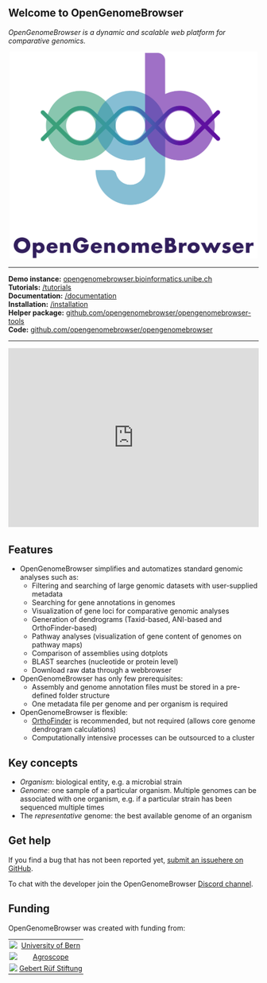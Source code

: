 <link rel="shortcut icon" type="image/svg+xml" href="/opengenomebrowser/favicon.svg">

## Welcome to OpenGenomeBrowser

_OpenGenomeBrowser is a dynamic and scalable web platform for comparative genomics._

<div align="center">
<img src="https://raw.githubusercontent.com/opengenomebrowser/opengenomebrowser/master/website/static/global/customicons/ogb-full.svg"  width="500px">
</div>

<hr>

**Demo instance:**
[opengenomebrowser.bioinformatics.unibe.ch](https://opengenomebrowser.bioinformatics.unibe.ch/) <br>
**Tutorials:**
[/tutorials](/tutorials/index.md) <br>
**Documentation:**
[/documentation](/documentation/index.md) <br>
**Installation:**
[/installation](/installation.md) <br>
**Helper package:**
[github.com/opengenomebrowser/opengenomebrowser-tools](https://github.com/opengenomebrowser/opengenomebrowser-tools) <br>
**Code:**
[github.com/opengenomebrowser/opengenomebrowser](https://github.com/opengenomebrowser/opengenomebrowser) <br>

<hr>

<iframe src="https://www.youtube.com/embed/rkWREfcwPKQ" allow="encrypted-media" allowfullscreen frameborder="0" scrolling="no" style="overflow:hidden;height:360px;width:100%" height="360" width="100%"></iframe>

## Features

- OpenGenomeBrowser simplifies and automatizes standard genomic analyses such as:
    - Filtering and searching of large genomic datasets with user-supplied metadata
    - Searching for gene annotations in genomes
    - Visualization of gene loci for comparative genomic analyses
    - Generation of dendrograms (Taxid-based, ANI-based and OrthoFinder-based)
    - Pathway analyses (visualization of gene content of genomes on pathway maps)
    - Comparison of assemblies using dotplots
    - BLAST searches (nucleotide or protein level)
    - Download raw data through a webbrowser
- OpenGenomeBrowser has only few prerequisites:
    - Assembly and genome annotation files must be stored in a pre-defined folder structure
    - One metadata file per genome and per organism is required
- OpenGenomeBrowser is flexible:
    - [OrthoFinder](https://github.com/davidemms/OrthoFinder) is recommended, but not required (allows core genome dendrogram calculations)
    - Computationally intensive processes can be outsourced to a cluster

## Key concepts

- _Organism_: biological entity, e.g. a microbial strain
- _Genome_: one sample of a particular organism. Multiple genomes can be associated with one organism, e.g. if a particular strain has been sequenced
  multiple times
- The _representative_ genome: the best available genome of an organism

## Get help

If you find a bug that has not been reported yet, [submit an issuehere on GitHub](https://github.com/opengenomebrowser/opengenomebrowser/issues).

To chat with the developer join the OpenGenomeBrowser [Discord channel](https://discord.gg/mDm4fqf).

## Funding

OpenGenomeBrowser was created with funding from:

<style type="text/css">
.tg { width:100%; border:none }
.tg td { padding:2px; border:none }
.tg th { border:none }
.tg .tg-9wq8{ border:none; text-align:center; vertical-align:middle }
.mini-img{ width:120px; margin:0; padding:0 }
</style>
<table class="tg">
<tbody>
  <tr>
    <td class="tg-9wq8"><img src="https://opengenomebrowser.bioinformatics.unibe.ch/static/index/images/unibe.png" class="mini-img"/></td>
    <td class="tg-9wq8"><a href="https://www.bioinformatics.unibe.ch/">University of Bern</a></td>
  </tr>
  <tr>
    <td class="tg-9wq8"><img src="https://opengenomebrowser.bioinformatics.unibe.ch/static/index/images/agroscope.png" class="mini-img"/></td>
    <td class="tg-9wq8"><a href="https://www.agroscope.admin.ch/">Agroscope</a></td>
  </tr>
  <tr>
    <td class="tg-9wq8"><img src="https://opengenomebrowser.bioinformatics.unibe.ch/static/index/images/GRS.jpg" class="mini-img"/></td>
    <td class="tg-9wq8"><a href="https://www.grstiftung.ch/">Gebert Rüf Stiftung</a></td>
  </tr>
</tbody>
</table>
